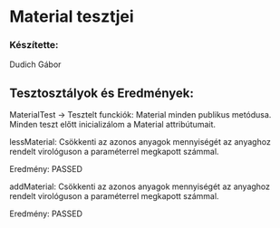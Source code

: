# Material tesztjei

### Készítette: 
Dudich Gábor

## Tesztosztályok és Eredmények: 

MaterialTest -> Tesztelt funckiók: Material minden publikus metódusa. 
Minden teszt előtt inicializálom a Material attribútumait.

lessMaterial: Csökkenti az azonos anyagok mennyiségét az anyaghoz rendelt virológuson a paraméterrel megkapott számmal.

Eredmény: PASSED

addMaterial: Csökkenti az azonos anyagok mennyiségét az anyaghoz rendelt virológuson a paraméterrel megkapott számmal.

Eredmény: PASSED

